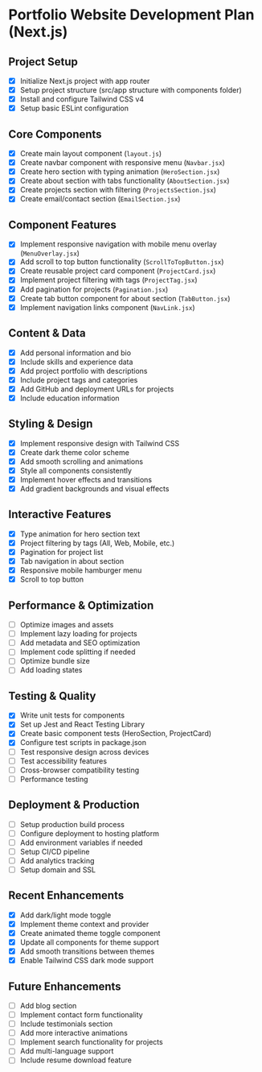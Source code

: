 # Portfolio Website Development Plan (Next.js)

## Project Setup
- [x] Initialize Next.js project with app router
- [x] Setup project structure (src/app structure with components folder)
- [x] Install and configure Tailwind CSS v4
- [x] Setup basic ESLint configuration

## Core Components
- [x] Create main layout component (`layout.js`)
- [x] Create navbar component with responsive menu (`Navbar.jsx`)
- [x] Create hero section with typing animation (`HeroSection.jsx`)
- [x] Create about section with tabs functionality (`AboutSection.jsx`)
- [x] Create projects section with filtering (`ProjectsSection.jsx`)
- [x] Create email/contact section (`EmailSection.jsx`)

## Component Features
- [x] Implement responsive navigation with mobile menu overlay (`MenuOverlay.jsx`)
- [x] Add scroll to top button functionality (`ScrollToTopButton.jsx`)
- [x] Create reusable project card component (`ProjectCard.jsx`)
- [x] Implement project filtering with tags (`ProjectTag.jsx`)
- [x] Add pagination for projects (`Pagination.jsx`)
- [x] Create tab button component for about section (`TabButton.jsx`)
- [x] Implement navigation links component (`NavLink.jsx`)

## Content & Data
- [x] Add personal information and bio
- [x] Include skills and experience data
- [x] Add project portfolio with descriptions
- [x] Include project tags and categories
- [x] Add GitHub and deployment URLs for projects
- [x] Include education information

## Styling & Design
- [x] Implement responsive design with Tailwind CSS
- [x] Create dark theme color scheme
- [x] Add smooth scrolling and animations
- [x] Style all components consistently
- [x] Implement hover effects and transitions
- [x] Add gradient backgrounds and visual effects

## Interactive Features
- [x] Type animation for hero section text
- [x] Project filtering by tags (All, Web, Mobile, etc.)
- [x] Pagination for project list
- [x] Tab navigation in about section
- [x] Responsive mobile hamburger menu
- [x] Scroll to top button

## Performance & Optimization
- [ ] Optimize images and assets
- [ ] Implement lazy loading for projects
- [ ] Add metadata and SEO optimization
- [ ] Implement code splitting if needed
- [ ] Optimize bundle size
- [ ] Add loading states

## Testing & Quality
- [x] Write unit tests for components
- [x] Set up Jest and React Testing Library
- [x] Create basic component tests (HeroSection, ProjectCard)
- [x] Configure test scripts in package.json
- [ ] Test responsive design across devices
- [ ] Test accessibility features
- [ ] Cross-browser compatibility testing
- [ ] Performance testing

## Deployment & Production
- [ ] Setup production build process
- [ ] Configure deployment to hosting platform
- [ ] Add environment variables if needed
- [ ] Setup CI/CD pipeline
- [ ] Add analytics tracking
- [ ] Setup domain and SSL

## Recent Enhancements
- [x] Add dark/light mode toggle
- [x] Implement theme context and provider
- [x] Create animated theme toggle component
- [x] Update all components for theme support
- [x] Add smooth transitions between themes
- [x] Enable Tailwind CSS dark mode support

## Future Enhancements
- [ ] Add blog section
- [ ] Implement contact form functionality
- [ ] Include testimonials section
- [ ] Add more interactive animations
- [ ] Implement search functionality for projects
- [ ] Add multi-language support
- [ ] Include resume download feature